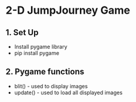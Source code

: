 # 2-D JumpJourney Game

## 1. Set Up
- Install pygame library
- pip install pygame

## 2. Pygame functions
- blit() - used to display images
- update() - used to load all displayed images